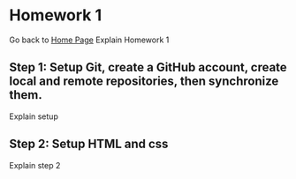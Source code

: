 # Homework 1

Go back to [Home Page](https://nki13.github.io)
Explain Homework 1

## Step 1: Setup Git, create a GitHub account, create local and remote repositories, then synchronize them.

Explain setup

## Step 2: Setup HTML and css

Explain step 2
